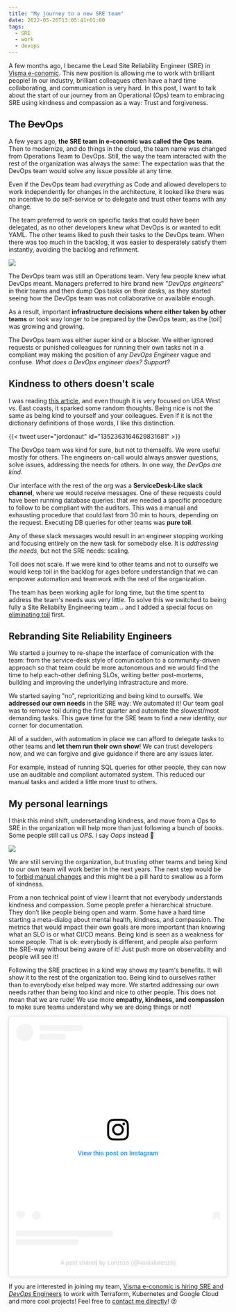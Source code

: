 ```yaml
---
title: "My journey to a new SRE team"
date: 2022-05-26T13:05:41+01:00
tags:
  - SRE
  - work
  - devops
---
```

A few months ago, I became the Lead Site Reliability Engineer (SRE) in
[Visma e-conomic](https://e-conomic.dk/). This new position is allowing me to
work with brilliant people! In our industry, brilliant colleagues often have a
hard time collaborating, and communication is very hard. In this post, I want to
talk about the start of our journey from an Operational (Ops) team to embracing
SRE using kindness and compassion as a way: Trust and forgiveness.

<!--more-->

## The ~~Dev~~Ops
A few years ago, **the SRE team in e-conomic was called the Ops team**.
Then to modernize, and do things in the cloud, the team name was changed from
Operations Team to DevOps. Still, the way the team interacted with the rest of
the organization was always the same: The expectation was that the DevOps team
would solve any issue possible at any time.

Even if the DevOps team had _everything_ as Code and allowed developers to work
independently for changes in the architecture, it looked like there was no
incentive to do self-service or to delegate and trust other teams with any
change.

The team preferred to work on specific tasks that could have been delegated, as
no other developers knew what DevOps is or wanted to edit YAML. The other teams
liked to push their tasks to the DevOps team. When there was too much in
the backlog, it was easier to desperately satisfy them instantly, avoiding
the backlog and refinment.

![](ops-problem.feature.webp)

The DevOps team was still an Operations team. Very few people knew what DevOps
meant. Managers preferred to hire brand new "_DevOps engineers_" in their
teams and then dump Ops tasks on their desks, as they started seeing how the
DevOps team was not collaborative or available enough.

As a result, important **infrastructure decisions where either taken by other
teams** or took way longer to be prepared by the DevOps team, as the [toil] was
growing and growing.

The DevOps team was either super kind or a blocker. We either ignored requests
or punished colleagues for running their own tasks not in a compliant way making
the position of any _DevOps Engineer_ vague and confuse. _What does a DevOps
engineer does? Support?_

## Kindness to others doesn't scale
I was reading [this article](https://haleynahman.substack.com/p/42-are-you-nice-or-kind?s=r&utm_source=pocket_mylist),
and even though it is very focused on USA West vs. East coasts, it sparked some
random thoughts. Being nice is not the same as being kind to yourself and your
colleagues. Even if it is not the dictionary definitions of those words, I like
this distinction.

{{< tweet user="jordonaut" id="1352363164629831681" >}}

The DevOps team was kind for sure, but not to themselfs. We were useful
mostly for others. The engineers on-call would always answer questions,
solve issues, addressing the needs for others. In one way, the _DevOps are
kind_.

Our interface with the rest of the org was a **ServiceDesk-Like slack channel**,
where we would receive messages. One of these requests could have been running
database queries: that we needed a specific procedure to follow to be compliant
with the auditors. This was a manual and exhausting procedure that could last
from 30 min to hours, depending on the request. Executing DB queries for other
teams was **pure toil**.

Any of these slack messages would result in an engineer stopping working and
focusing entirely on the new task for somebody else. It is
_addressing the needs_, but not the SRE needs: scaling.

Toil does not scale. If we were kind to other teams and not to ourselfs we would
keep toil in the backlog for ages before understandign that we can empower
automation and teamwork with the rest of the organization.

The team has been working agile for long time, but the time spent to address
the team's needs was very little. To solve this we switched to being fully a Site
Reliabilty Engineering team... and I added a special focus on
[eliminating toil](https://sre.google/sre-book/eliminating-toil/) first.

## Rebranding Site Reliability Engineers
We started a journey to re-shape the interface of comunication with the team:
from the service-desk style of comunication to a community-driven approach so
that team could be more autonomous and we would find the time to help each-other
defining SLOs, writing better post-mortems, building and improving
the underlying infrastracture and more.

We started saying "no", reprioritizing and being kind to ourselfs. We
**addressed our own needs** in the SRE way: We automated it! Our team goal was
to remove toil during the first quarter and automate the slowest/most demanding
tasks. This gave time for the SRE team to find a new identity, our corner for
documentation.

All of a sudden, with automation in place we can afford to delegate tasks to
other teams and **let them run their own show**! We can trust developers now,
and we can forgive and give guidance if there are any issues later.

For example, instead of running SQL queries for other people, they can now use
an auditable and compliant automated system. This reduced our manual tasks and
added a little more trust to others.

## My personal learnings
I think this mind shift, undersetanding kindness, and move from a Ops to SRE
in the organization will help more than just following a bunch of books. Some
people still call us _OPS_. I say _Oops_ instead 🤭

![](say-devops.webp)

We are still serving the organization, but trusting other teams and being kind
to our own team will work better in the next years. The next step would
be to [forbid manual changes](https://agileweboperations.com/2012/10/25/devops-protocol-no-manual-changes/)
and this might be a pill hard to swallow as a form of kindness.

From a non technical point of view I learnt that not everybody understands
kindness and compassion. Some people prefer a hierarchical structure. They don’t
like people being open and warm. Some have a hard time starting a meta-dialog
about mental health, kindness, and compassion. The metrics that would impact
their own goals are more important than knowing what an SLO is or what CI/CD
means. Being kind is seen as a weakness for some people. That is ok: everybody
is different, and people also perform the SRE-way without being aware of it!
Just push more on observability and people will see it!

Following the SRE practices in a kind way shows my team's benefits. It will show
it to the rest of the organization too. Being kind to ourselves rather than to
everybody else helped way more. We started addressing our own needs rather than
being too kind and nice to other people. This does not mean that we are rude! We
use more **empathy, kindness, and compassion** to make sure teams understand why
we are doing things or not!

<blockquote class="instagram-media" data-instgrm-captioned data-instgrm-permalink="https://www.instagram.com/p/Cd0Sqx7s6lX/?utm_source=ig_embed&amp;utm_campaign=loading" data-instgrm-version="14" style=" background:#FFF; border:0; border-radius:3px; box-shadow:0 0 1px 0 rgba(0,0,0,0.5),0 1px 10px 0 rgba(0,0,0,0.15); margin: 1px; max-width:540px; min-width:326px; padding:0; width:99.375%; width:-webkit-calc(100% - 2px); width:calc(100% - 2px);"><div style="padding:16px;"> <a href="https://www.instagram.com/p/Cd0Sqx7s6lX/?utm_source=ig_embed&amp;utm_campaign=loading" style=" background:#FFFFFF; line-height:0; padding:0 0; text-align:center; text-decoration:none; width:100%;" target="_blank"> <div style=" display: flex; flex-direction: row; align-items: center;"> <div style="background-color: #F4F4F4; border-radius: 50%; flex-grow: 0; height: 40px; margin-right: 14px; width: 40px;"></div> <div style="display: flex; flex-direction: column; flex-grow: 1; justify-content: center;"> <div style=" background-color: #F4F4F4; border-radius: 4px; flex-grow: 0; height: 14px; margin-bottom: 6px; width: 100px;"></div> <div style=" background-color: #F4F4F4; border-radius: 4px; flex-grow: 0; height: 14px; width: 60px;"></div></div></div><div style="padding: 19% 0;"></div> <div style="display:block; height:50px; margin:0 auto 12px; width:50px;"><svg width="50px" height="50px" viewBox="0 0 60 60" version="1.1" xmlns="https://www.w3.org/2000/svg" xmlns:xlink="https://www.w3.org/1999/xlink"><g stroke="none" stroke-width="1" fill="none" fill-rule="evenodd"><g transform="translate(-511.000000, -20.000000)" fill="#000000"><g><path d="M556.869,30.41 C554.814,30.41 553.148,32.076 553.148,34.131 C553.148,36.186 554.814,37.852 556.869,37.852 C558.924,37.852 560.59,36.186 560.59,34.131 C560.59,32.076 558.924,30.41 556.869,30.41 M541,60.657 C535.114,60.657 530.342,55.887 530.342,50 C530.342,44.114 535.114,39.342 541,39.342 C546.887,39.342 551.658,44.114 551.658,50 C551.658,55.887 546.887,60.657 541,60.657 M541,33.886 C532.1,33.886 524.886,41.1 524.886,50 C524.886,58.899 532.1,66.113 541,66.113 C549.9,66.113 557.115,58.899 557.115,50 C557.115,41.1 549.9,33.886 541,33.886 M565.378,62.101 C565.244,65.022 564.756,66.606 564.346,67.663 C563.803,69.06 563.154,70.057 562.106,71.106 C561.058,72.155 560.06,72.803 558.662,73.347 C557.607,73.757 556.021,74.244 553.102,74.378 C549.944,74.521 548.997,74.552 541,74.552 C533.003,74.552 532.056,74.521 528.898,74.378 C525.979,74.244 524.393,73.757 523.338,73.347 C521.94,72.803 520.942,72.155 519.894,71.106 C518.846,70.057 518.197,69.06 517.654,67.663 C517.244,66.606 516.755,65.022 516.623,62.101 C516.479,58.943 516.448,57.996 516.448,50 C516.448,42.003 516.479,41.056 516.623,37.899 C516.755,34.978 517.244,33.391 517.654,32.338 C518.197,30.938 518.846,29.942 519.894,28.894 C520.942,27.846 521.94,27.196 523.338,26.654 C524.393,26.244 525.979,25.756 528.898,25.623 C532.057,25.479 533.004,25.448 541,25.448 C548.997,25.448 549.943,25.479 553.102,25.623 C556.021,25.756 557.607,26.244 558.662,26.654 C560.06,27.196 561.058,27.846 562.106,28.894 C563.154,29.942 563.803,30.938 564.346,32.338 C564.756,33.391 565.244,34.978 565.378,37.899 C565.522,41.056 565.552,42.003 565.552,50 C565.552,57.996 565.522,58.943 565.378,62.101 M570.82,37.631 C570.674,34.438 570.167,32.258 569.425,30.349 C568.659,28.377 567.633,26.702 565.965,25.035 C564.297,23.368 562.623,22.342 560.652,21.575 C558.743,20.834 556.562,20.326 553.369,20.18 C550.169,20.033 549.148,20 541,20 C532.853,20 531.831,20.033 528.631,20.18 C525.438,20.326 523.257,20.834 521.349,21.575 C519.376,22.342 517.703,23.368 516.035,25.035 C514.368,26.702 513.342,28.377 512.574,30.349 C511.834,32.258 511.326,34.438 511.181,37.631 C511.035,40.831 511,41.851 511,50 C511,58.147 511.035,59.17 511.181,62.369 C511.326,65.562 511.834,67.743 512.574,69.651 C513.342,71.625 514.368,73.296 516.035,74.965 C517.703,76.634 519.376,77.658 521.349,78.425 C523.257,79.167 525.438,79.673 528.631,79.82 C531.831,79.965 532.853,80.001 541,80.001 C549.148,80.001 550.169,79.965 553.369,79.82 C556.562,79.673 558.743,79.167 560.652,78.425 C562.623,77.658 564.297,76.634 565.965,74.965 C567.633,73.296 568.659,71.625 569.425,69.651 C570.167,67.743 570.674,65.562 570.82,62.369 C570.966,59.17 571,58.147 571,50 C571,41.851 570.966,40.831 570.82,37.631"></path></g></g></g></svg></div><div style="padding-top: 8px;"> <div style=" color:#3897f0; font-family:Arial,sans-serif; font-size:14px; font-style:normal; font-weight:550; line-height:18px;">View this post on Instagram</div></div><div style="padding: 12.5% 0;"></div> <div style="display: flex; flex-direction: row; margin-bottom: 14px; align-items: center;"><div> <div style="background-color: #F4F4F4; border-radius: 50%; height: 12.5px; width: 12.5px; transform: translateX(0px) translateY(7px);"></div> <div style="background-color: #F4F4F4; height: 12.5px; transform: rotate(-45deg) translateX(3px) translateY(1px); width: 12.5px; flex-grow: 0; margin-right: 14px; margin-left: 2px;"></div> <div style="background-color: #F4F4F4; border-radius: 50%; height: 12.5px; width: 12.5px; transform: translateX(9px) translateY(-18px);"></div></div><div style="margin-left: 8px;"> <div style=" background-color: #F4F4F4; border-radius: 50%; flex-grow: 0; height: 20px; width: 20px;"></div> <div style=" width: 0; height: 0; border-top: 2px solid transparent; border-left: 6px solid #f4f4f4; border-bottom: 2px solid transparent; transform: translateX(16px) translateY(-4px) rotate(30deg)"></div></div><div style="margin-left: auto;"> <div style=" width: 0px; border-top: 8px solid #F4F4F4; border-right: 8px solid transparent; transform: translateY(16px);"></div> <div style=" background-color: #F4F4F4; flex-grow: 0; height: 12px; width: 16px; transform: translateY(-4px);"></div> <div style=" width: 0; height: 0; border-top: 8px solid #F4F4F4; border-left: 8px solid transparent; transform: translateY(-4px) translateX(8px);"></div></div></div> <div style="display: flex; flex-direction: column; flex-grow: 1; justify-content: center; margin-bottom: 24px;"> <div style=" background-color: #F4F4F4; border-radius: 4px; flex-grow: 0; height: 14px; margin-bottom: 6px; width: 224px;"></div> <div style=" background-color: #F4F4F4; border-radius: 4px; flex-grow: 0; height: 14px; width: 144px;"></div></div></a><p style=" color:#c9c8cd; font-family:Arial,sans-serif; font-size:14px; line-height:17px; margin-bottom:0; margin-top:8px; overflow:hidden; padding:8px 0 7px; text-align:center; text-overflow:ellipsis; white-space:nowrap;"><a href="https://www.instagram.com/p/Cd0Sqx7s6lX/?utm_source=ig_embed&amp;utm_campaign=loading" style=" color:#c9c8cd; font-family:Arial,sans-serif; font-size:14px; font-style:normal; font-weight:normal; line-height:17px; text-decoration:none;" target="_blank">A post shared by Lorenzo (@koalalorenzo)</a></p></div></blockquote> <script async src="//www.instagram.com/embed.js"></script>


If you are interested in joining my team, [Visma e-conomic is hiring SRE and
_DevOps_ Engineers](https://www.e-conomic.dk/om/job/site-reliability-engineer-2868361)
to work with Terraform, Kubernetes and Google Cloud and more cool projects!
Feel free to [contact me directly](https://setale.me/contact.html)! 😜
